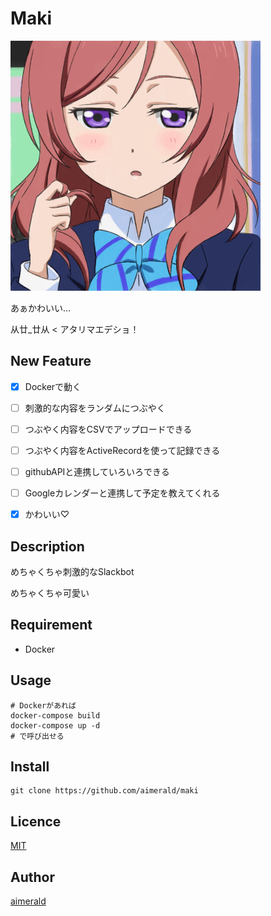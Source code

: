 Maki
====

![西木野真姫ちゃんのアイコン](https://github.com/aimerald/maki_bot/blob/master/images/maki.png)

あぁかわいい...

从廿_廿从 < アタリマエデショ！

## New Feature

* [x] Dockerで動く

* [ ] 刺激的な内容をランダムにつぶやく

* [ ] つぶやく内容をCSVでアップロードできる

* [ ] つぶやく内容をActiveRecordを使って記録できる

* [ ] githubAPIと連携していろいろできる

* [ ] Googleカレンダーと連携して予定を教えてくれる

* [x] かわいい♡

## Description

めちゃくちゃ刺激的なSlackbot

めちゃくちゃ可愛い

## Requirement

* Docker

## Usage

```
# Dockerがあれば
docker-compose build
docker-compose up -d
# で呼び出せる
```

## Install

```
git clone https://github.com/aimerald/maki
```

## Licence

[MIT](https://github.com/tcnksm/tool/blob/master/LICENCE)

## Author

[aimerald](https://github.com/aimerald)
